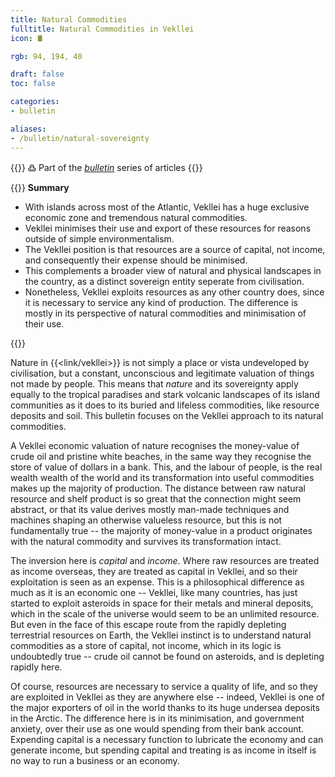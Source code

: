 ```yaml
---
title: Natural Commodities
fulltitle: Natural Commodities in Vekllei
icon: 🛢️

rgb: 94, 194, 40

draft: false
toc: false

categories:
- bulletin

aliases:
- /bulletin/natural-sovereignty
---
```

{{<hint>}}
߷ Part of the *[bulletin](/bulletin/)* series of articles
{{</hint>}}

{{<hint panel>}}
**Summary**

* With islands across most of the Atlantic, Vekllei has a huge exclusive economic zone and tremendous natural commodities.
* Vekllei minimises their use and export of these resources for reasons outside of simple environmentalism.
* The Vekllei position is that resources are a source of capital, not income, and consequently their expense should be minimised.
* This complements a broader view of natural and physical landscapes in the country, as a distinct sovereign entity seperate from civilisation.
* Nonetheless, Vekllei exploits resources as any other country does, since it is necessary to service any kind of production. The difference is mostly in its perspective of natural commodities and minimisation of their use.

{{</hint>}}

Nature in {{<link/vekllei>}} is not simply a place or vista undeveloped by civilisation, but a constant, unconscious and legitimate valuation of things not made by people. This means that *nature* and its sovereignty apply equally to the tropical paradises and stark volcanic landscapes of its island communities as it does to its buried and lifeless commodities, like resource deposits and soil. This bulletin focuses on the Vekllei approach to its natural commodities.

A Vekllei economic valuation of nature recognises the money-value of crude oil and pristine white beaches, in the same way they recognise the store of value of dollars in a bank. This, and the labour of people, is the real wealth wealth of the world and its transformation into useful commodities makes up the majority of production. The distance between raw natural resource and shelf product is so great that the connection might seem abstract, or that its value derives mostly man-made techniques and machines shaping an otherwise valueless resource, but this is not fundamentally true -- the majority of money-value in a product originates with the natural commodity and survives its transformation intact.

The inversion here is *capital* and *income*. Where raw resources are treated as income overseas, they are treated as capital in Vekllei, and so their exploitation is seen as an expense. This is a philosophical difference as much as it is an economic one -- Vekllei, like many countries, has just started to exploit asteroids in space for their metals and mineral deposits, which in the scale of the universe would seem to be an unlimited resource. But even in the face of this escape route from the rapidly depleting terrestrial resources on Earth, the Vekllei instinct is to understand natural commodities as a store of capital, not income, which in its logic is undoubtedly true -- crude oil cannot be found on asteroids, and is depleting rapidly here.

Of course, resources are necessary to service a quality of life, and so they are exploited in Vekllei as they are anywhere else -- indeed, Vekllei is one of the major exporters of oil in the world thanks to its huge undersea deposits in the Arctic. The difference here is in its minimisation, and government anxiety, over their use as one would spending from their bank account. Expending capital is a necessary function to lubricate the economy and can generate income, but spending capital and treating is as income in itself is no way to run a business or an economy.
